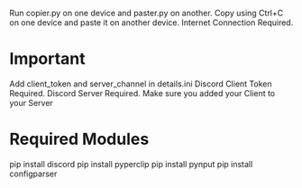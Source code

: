 Run copier.py on one device and paster.py on another.
Copy using Ctrl+C on one device and paste it on another device.
Internet Connection Required.

# Important
Add client_token and server_channel in details.ini
Discord Client Token Required.
Discord Server Required.
Make sure you added your Client to your Server

# Required Modules
pip install discord
pip install pyperclip
pip install pynput
pip install configparser
